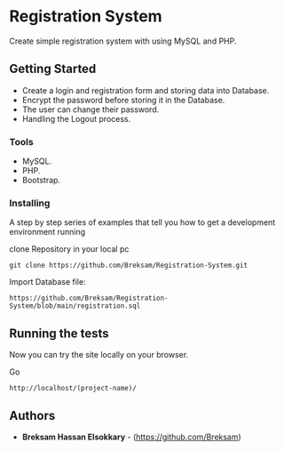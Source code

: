 # Registration System

Create simple registration system with using MySQL and PHP.

## Getting Started

- Create a login and registration form and storing data into Database.
- Encrypt the password before storing it in the Database.
- The user can change their password.
- Handling the Logout process.

### Tools

- MySQL.
- PHP.
- Bootstrap.

### Installing

A step by step series of examples that tell you how to get a development
environment running

clone Repository in your local pc

    git clone https://github.com/Breksam/Registration-System.git

Import Database file:

    https://github.com/Breksam/Registration-System/blob/main/registration.sql


## Running the tests

Now you can try the site locally on your browser.

Go

    http://localhost/(project-name)/


## Authors

  - **Breksam Hassan Elsokkary** - (https://github.com/Breksam)

